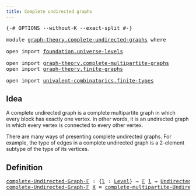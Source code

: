 ```yaml
---
title: Complete undirected graphs
---
```


<pre class="Agda"><a id="52" class="Symbol">{-#</a> <a id="56" class="Keyword">OPTIONS</a> <a id="64" class="Pragma">--without-K</a> <a id="76" class="Pragma">--exact-split</a> <a id="90" class="Symbol">#-}</a>

<a id="95" class="Keyword">module</a> <a id="102" href="graph-theory.complete-undirected-graphs.html" class="Module">graph-theory.complete-undirected-graphs</a> <a id="142" class="Keyword">where</a>

<a id="149" class="Keyword">open</a> <a id="154" class="Keyword">import</a> <a id="161" href="foundation.universe-levels.html" class="Module">foundation.universe-levels</a>

<a id="189" class="Keyword">open</a> <a id="194" class="Keyword">import</a> <a id="201" href="graph-theory.complete-multipartite-graphs.html" class="Module">graph-theory.complete-multipartite-graphs</a>
<a id="243" class="Keyword">open</a> <a id="248" class="Keyword">import</a> <a id="255" href="graph-theory.finite-graphs.html" class="Module">graph-theory.finite-graphs</a>

<a id="283" class="Keyword">open</a> <a id="288" class="Keyword">import</a> <a id="295" href="univalent-combinatorics.finite-types.html" class="Module">univalent-combinatorics.finite-types</a>
</pre>
## Idea

A complete undirected graph is a complete multipartite graph in which every block has exactly one vertex. In other words, it is an undirected graph in which every vertex is connected to every other vertex.

There are many ways of presenting complete undirected graphs. For example, the type of edges in a complete undirected graph is a 2-element subtype of the type of its vertices.

## Definition

<pre class="Agda"><a id="complete-Undirected-Graph-𝔽"></a><a id="753" href="graph-theory.complete-undirected-graphs.html#753" class="Function">complete-Undirected-Graph-𝔽</a> <a id="781" class="Symbol">:</a> <a id="783" class="Symbol">{</a><a id="784" href="graph-theory.complete-undirected-graphs.html#784" class="Bound">l</a> <a id="786" class="Symbol">:</a> <a id="788" href="Agda.Primitive.html#597" class="Postulate">Level</a><a id="793" class="Symbol">}</a> <a id="795" class="Symbol">→</a> <a id="797" href="univalent-combinatorics.finite-types.html#4550" class="Function">𝔽</a> <a id="799" href="graph-theory.complete-undirected-graphs.html#784" class="Bound">l</a> <a id="801" class="Symbol">→</a> <a id="803" href="graph-theory.finite-graphs.html#1232" class="Function">Undirected-Graph-𝔽</a> <a id="822" href="graph-theory.complete-undirected-graphs.html#784" class="Bound">l</a> <a id="824" href="graph-theory.complete-undirected-graphs.html#784" class="Bound">l</a>
<a id="826" href="graph-theory.complete-undirected-graphs.html#753" class="Function">complete-Undirected-Graph-𝔽</a> <a id="854" href="graph-theory.complete-undirected-graphs.html#854" class="Bound">X</a> <a id="856" class="Symbol">=</a> <a id="858" href="graph-theory.complete-multipartite-graphs.html#865" class="Function">complete-multipartite-Undirected-Graph-𝔽</a> <a id="899" href="graph-theory.complete-undirected-graphs.html#854" class="Bound">X</a> <a id="901" class="Symbol">(λ</a> <a id="904" href="graph-theory.complete-undirected-graphs.html#904" class="Bound">x</a> <a id="906" class="Symbol">→</a> <a id="908" href="univalent-combinatorics.finite-types.html#8209" class="Function">unit-𝔽</a><a id="914" class="Symbol">)</a>
</pre>